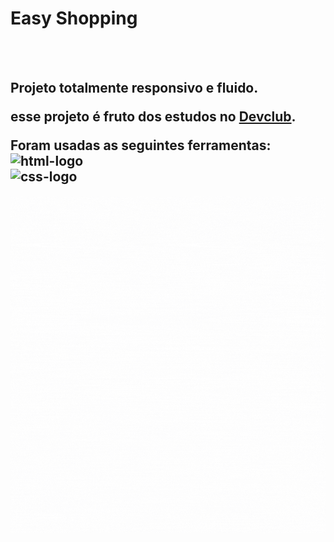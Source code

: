 <h1><b>Easy Shopping</b></h1>
    <br>
    <br>
    <h2>
    Projeto totalmente responsivo e fluido.
    <p>esse projeto é fruto dos estudos no <a href="https://rodolfomori.com.br/devclub-comercial/">Devclub</a>.</p>
   Foram usadas as seguintes ferramentas:
        <br>
        <img src="https://img.shields.io/badge/HTML5-E34F26?style=for-the-badge&logo=html5&logoColor=white" alt="html-logo" />
        <br>
     <img src="https://img.shields.io/badge/CSS3-1572B6?style=for-the-badge&logo=css3&logoColor=white" alt="css-logo" />
 <br> </h2>


<img src="https://github.com/Fabio-Pinho/Easy-Shopping/blob/main/assets/Design%20sem%20nome.gif?raw=true" />
